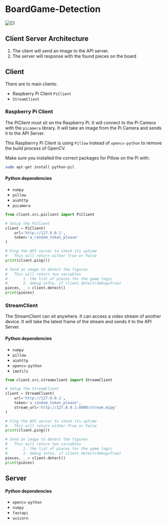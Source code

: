 # BoardGame-Detection
![CI](https://github.com/callFEELD/BoardGame-Detection/workflows/CI/badge.svg)

## Client Server Architecture
1. The client will send an image to the API server.
2. The server will response with the found pieces on the board

## Client
There are to main clients:
+ Raspberry Pi Client `PiClient`
+ `StreamClient`

### Raspberry Pi Client
The PiClient must sit on the Raspberry Pi.
It will connect to the Pi Camera with the `picamera` library.
It will take an image from the Pi Camera and sends it to the API Server.

This Raspberrry Pi Client is using `Pillow` instead of `opencv-python` to
remove the build process of OpenCV.

Make sure you installed the correct packages for Pillow on the Pi with:
```bash
sudo apt-get install python-pil
```

#### Python dependencies
+ `numpy`
+ `pillow`
+ `aiohttp`
+ `picamera`

```python
from client.src.piclient import PiClient

# Setup the PiClient
client = PiClient(
    url='http://127.0.0.1',
    token='a_random_token_please'
)

# Ping the API server to check its uptime
#   This will return either True or False
print(client.ping())

# Send an image to detect the figures
#   This will return two variables
#       1. the list of pieces for the game logic
#       2. debug infos, if client.detect(debug=True)
pieces, _ = client.detect()
print(pieces)
```

### StreamClient
The StreamClient can sit anywhere. It can access a video stream of another device.
It will take the latest frame of the stream and sends it to the API Server.

#### Python dependencies
+ `numpy`
+ `pillow`
+ `aiohttp`
+ `opencv-python`
+ `imutils`

```python
from client.src.streamclient import StreamClient

# Setup the StreamClient
client = StreamClient(
    url='http://127.0.0.1',
    token='a_random_token_please',
    stream_url='http://127.0.0.1:8000/stream.mjpg'
)

# Ping the API server to check its uptime
#   This will return either True or False
print(client.ping())

# Send an image to detect the figures
#   This will return two variables
#       1. the list of pieces for the game logic
#       2. debug infos, if client.detect(debug=True)
pieces, _ = client.detect()
print(pieces)
```

## Server
#### Python dependencies
+ `opencv-python`
+ `numpy`
+ `fastapi`
+ `uvicorn`
